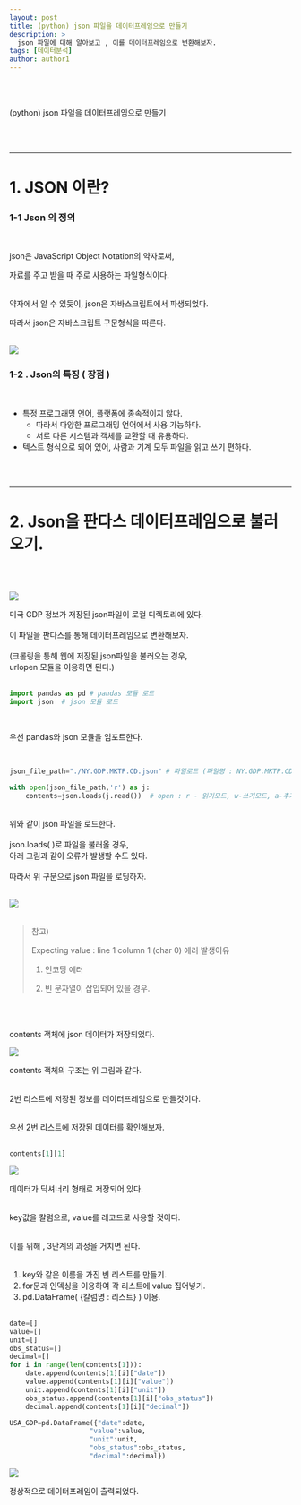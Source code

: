 ```yaml
---
layout: post
title: (python) json 파일을 데이터프레임으로 만들기
description: >
  json 파일에 대해 알아보고 , 이를 데이터프레임으로 변환해보자. 
tags: [데이터분석]
author: author1
---
```


<br><br>

(python) json 파일을 데이터프레임으로 만들기

<br><br>

---

# 1.  JSON 이란?


### 1-1 Json 의 정의 

<br>

json은 JavaScript Object Notation의 약자로써,<br>

자료를 주고 받을 때 주로 사용하는 파일형식이다. <br><br>



약자에서 알 수 있듯이, json은 자바스크립트에서 파생되었다. <br>

따라서 json은 자바스크립트 구문형식을 따른다. <br><br>

<img src="{{ site.baseurl }}/assets/img/json/Json1.png">

### 1-2 . Json의 특징 ( 장점 )

<br>

* 특정 프로그래밍 언어, 플랫폼에 종속적이지 않다. 
  - 따라서 다양한 프로그래밍 언어에서 사용 가능하다.
  - 서로 다른 시스템과 객체를 교환할 때 유용하다.
* 텍스트 형식으로 되어 있어, 사람과 기계 모두 파일을 읽고 쓰기 편하다.

<br><br>

---



# 2. Json을 판다스 데이터프레임으로 불러오기.

<br><br>


<img src="{{ site.baseurl }}/assets/img/json/Json2.png">

미국 GDP 정보가 저장된 json파일이 로컬 디렉토리에 있다. <br><br>
이 파일을 판다스를 통해 데이터프레임으로 변환해보자.<br><br>
(크롤링을 통해 웹에 저장된 json파일을 불러오는 경우, <br>
urlopen 모듈을 이용하면 된다.) <br><br>


```python
import pandas as pd # pandas 모듈 로드
import json  # json 모듈 로드
```

<br>

우선 pandas와 json 모듈을 임포트한다.

<br>


```python
json_file_path="./NY.GDP.MKTP.CD.json" # 파일로드 (파일명 : NY.GDP.MKTP.CD.json )

with open(json_file_path,'r') as j:
    contents=json.loads(j.read())  # open : r - 읽기모드, w-쓰기모드, a-추가모드  
```


<br>
위와 같이 json 파일을 로드한다.<br><br>
json.loads( )로 파일을 불러올 경우,<br> 아래 그림과 같이 오류가 발생할 수도 있다.<br><br>
따라서 위 구문으로 json 파일을 로딩하자.<br><br>

<img src="{{ site.baseurl }}/assets/img/json/Json3.png"> <br><br>

> 참고) <br>
>
> Expecting value : line 1 column 1 (char 0) 에러 발생이유 <br>
>
> 1) 인코딩 에러 <br>
>
> 2) 빈 문자열이 삽입되어 있을 경우.  <br>

<br><br>

contents 객체에 json 데이터가 저장되었다. <br>


<img src="{{ site.baseurl }}/assets/img/json/Json4.jpeg"> 


contents 객체의 구조는 위 그림과 같다.<Br><Br>

 2번 리스트에 저장된 정보를 데이터프레임으로 만들것이다. <Br><Br>

우선 2번 리스트에 저장된 데이터를 확인해보자. <Br><Br>



```python
contents[1][1] 
```

<img src="{{ site.baseurl }}/assets/img/json/Json5.png">

데이터가 딕셔너리 형태로 저장되어 있다.<br><br>

key값을 칼럼으로, value를 레코드로 사용할 것이다.<br><br>

이를 위해 , 3단계의 과정을 거치면 된다.<br><br>

1. key와 같은 이름을 가진 빈 리스트를 만들기.<br>
2. for문과 인덱싱을 이용하여 각 리스트에 value 집어넣기.<br>
3. pd.DataFrame( {칼럼명 : 리스트} ) 이용.<br><br>

```python
date=[]
value=[]
unit=[]
obs_status=[]
decimal=[]
for i in range(len(contents[1])):
    date.append(contents[1][i]["date"])
    value.append(contents[1][i]["value"])
    unit.append(contents[1][i]["unit"])
    obs_status.append(contents[1][i]["obs_status"])
    decimal.append(contents[1][i]["decimal"])
```

```python
USA_GDP=pd.DataFrame({"date":date,
                    "value":value,
                    "unit":unit,
                    "obs_status":obs_status,
                    "decimal":decimal})

```

<img src="{{ site.baseurl }}/assets/img/json/Json6.png">

정상적으로 데이터프레임이 출력되었다.